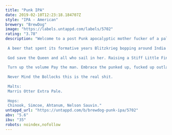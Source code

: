 ```yaml
---
title: "Punk IPA"
date: 2019-02-10T12:23:18.184707Z
style: "IPA - American"
brewery: "BrewDog"
image: "https://labels.untappd.com/labels/5702"
rating: "3.78"
description: "Welcome to a post Punk apocalyptic mother fucker of a pale ale.  A beer that spent its formative years Blitzkrieg bopping around India and the sub continent. Quintessential Empire with an anarchic twist.  God save the Queen and all who sail in her. Raising a Stiff Little Finger to IPAs that have come before and those it is yet to meet.  Turn up the volume Pay the man. Embrace the punked up, fucked up outlaw elite.  Never Mind the Bollocks this is the real shit.  Malts: Marris Otter Extra Pale.  Hops: Chinook, Simcoe, Ahtanum, Nelson Sauvin."
untappd_url: "https://untappd.com/b/brewdog-punk-ipa/5702"
abv: "5.6"
ibu: "35"
robots: noindex,nofollow
---
```

